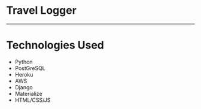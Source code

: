 # Travel Logger
-----
# Technologies Used

* Python
* PostGreSQL
* Heroku
* AWS
* Django
* Materialize
* HTML/CSS/JS